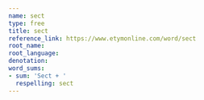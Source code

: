 ```yaml
---
name: sect
type: free
title: sect
reference_link: https://www.etymonline.com/word/sect
root_name: 
root_language: 
denotation: 
word_sums:
- sum: 'Sect + '
  respelling: sect
---
```

